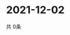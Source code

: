 # 2021-12-02
  共 0条

  <!-- BEGIN -->
  <!-- 最后更新时间Thu Dec 02 2021 06:07:21 GMT+0000 (Coordinated Universal Time) -->
  
  <!-- END -->
  
  